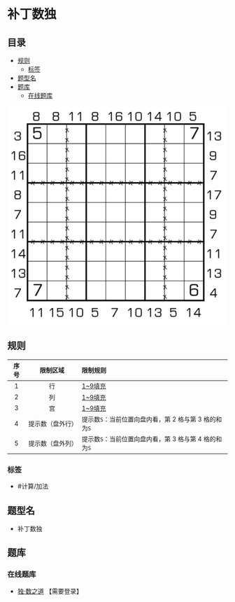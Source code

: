 # 补丁数独
<!-- START doctoc generated TOC please keep comment here to allow auto update -->
<!-- DON'T EDIT THIS SECTION, INSTEAD RE-RUN doctoc TO UPDATE -->
## 目录

- [规则](#%E8%A7%84%E5%88%99)
  - [标签](#%E6%A0%87%E7%AD%BE)
- [题型名](#%E9%A2%98%E5%9E%8B%E5%90%8D)
- [题库](#%E9%A2%98%E5%BA%93)
  - [在线题库](#%E5%9C%A8%E7%BA%BF%E9%A2%98%E5%BA%93)

<!-- END doctoc generated TOC please keep comment here to allow auto update -->

![题](../../../../images/sudoku/补丁数独.png)

## 规则

| 序号  |   限制区域   | 限制规则                              |
|:---:|:--------:|:----------------------------------|
|  1  |    行     | [1~9填充]                           |
|  2  |    列     | [1~9填充]                           |
|  3  |    宫     | [1~9填充]                           |
|  4  | 提示数（盘外行） | 提示数`S`：当前位置向盘内看，第 2 格与第 3 格的和为`S` |
|  5  | 提示数（盘外列） | 提示数`S`：当前位置向盘内看，第 3 格与第 4 格的和为`S` |

### 标签

- #计算/加法

## 题型名

- 补丁数独

## 题库

### 在线题库

- [独·数之道](http://www.sudokufans.org.cn/lx/game.index.php?type=arrow2) 【需要登录】

[1~9填充]: ../../../../rules/rules.md#1to9填充
